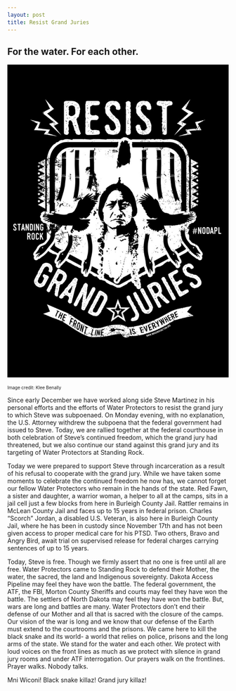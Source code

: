 ```yaml
---
layout: post
title: Resist Grand Juries
---
```


## For the water. For each other.
![resist](https://raw.githubusercontent.com/eliawry/antirepressioncrew/master/public/images/resist-grand-juries-sitting-bull-nodapl.jpg)
<p style="font-size:10px;"> Image credit: Klee Benally </p>

Since early December we have worked along side Steve Martinez in his personal efforts and the efforts of Water Protectors to resist the grand jury to which Steve was subpoenaed. On Monday evening, with no explanation, the U.S. Attorney withdrew the subpoena that the federal government had issued to Steve. Today, we are rallied together at the federal courthouse in both celebration of Steve’s continued freedom, which the grand jury had threatened, but we also continue our stand against this grand jury and its targeting of Water Protectors at Standing Rock.

Today we were prepared to support Steve through incarceration as a result of his refusal to cooperate with the grand jury. While we have taken some moments to celebrate the continued freedom he now has, we cannot forget our fellow Water Protectors who remain in the hands of the state. Red Fawn, a sister and daughter, a warrior woman, a helper to all at the camps, sits in a jail cell just a few blocks from here in Burleigh County Jail. Rattler remains in McLean County Jail and faces up to 15 years in federal prison. Charles “Scorch” Jordan, a disabled U.S. Veteran, is also here in Burleigh County Jail, where he has been in custody since November 17th and has not been given access to proper medical care for his PTSD. Two others, Bravo and Angry Bird, await trial on supervised release for federal charges carrying sentences of up to 15 years.

Today, Steve is free. Though we firmly assert that no one is free until all are free. Water Protectors came to Standing Rock to defend their Mother, the water, the sacred, the land and Indigenous sovereignty. Dakota Access Pipeline may feel they have won the battle. The federal government, the ATF, the FBI, Morton County Sheriffs and courts may feel they have won the battle. The settlers of North Dakota may feel they have won the battle. But, wars are long and battles are many. Water Protectors don’t end their defense of our Mother and all that is sacred with the closure of the camps. Our vision of the war is long and we know that our defense of the Earth must extend to the courtrooms and the prisons. We came here to kill the black snake and its world- a world that relies on police, prisons and the long arms of the state.
We stand for the water and each other. We protect with loud voices on the front lines as much as we protect with silence in grand jury rooms and under ATF interrogation. Our prayers walk on the frontlines. Prayer walks. Nobody talks.

Mni Wiconi! Black snake killaz! Grand jury killaz!
